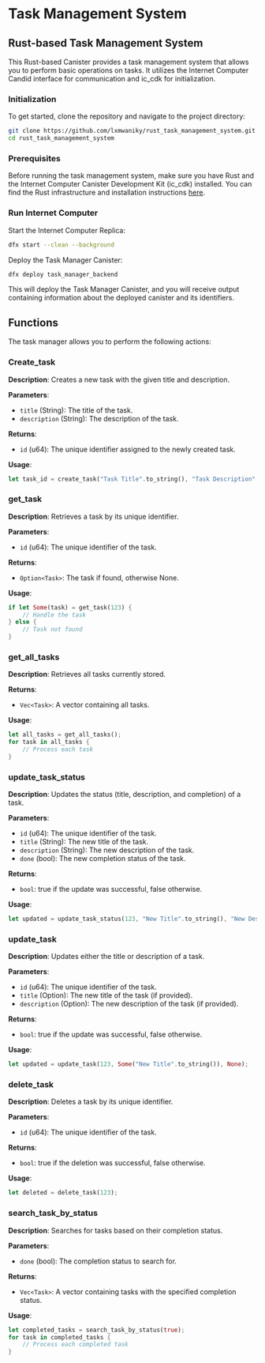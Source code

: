 # Task Management System

## Rust-based Task Management System

This Rust-based Canister provides a task management system that allows you to perform basic operations on tasks. It utilizes the Internet Computer Candid interface for communication and ic_cdk for initialization.

### Initialization

To get started, clone the repository and navigate to the project directory:

```bash
git clone https://github.com/lxmwaniky/rust_task_management_system.git
cd rust_task_management_system
```

### Prerequisites

Before running the task management system, make sure you have Rust and the Internet Computer Canister Development Kit (ic_cdk) installed. You can find the Rust infrastructure and installation instructions [here](https://internetcomputer.org/docs/current/developer-docs/backend/rust/dev-env).

### Run Internet Computer

Start the Internet Computer Replica:

```bash
dfx start --clean --background
```

Deploy the Task Manager Canister:

```bash
dfx deploy task_manager_backend
```

This will deploy the Task Manager Canister, and you will receive output containing information about the deployed canister and its identifiers.

## Functions

The task manager allows you to perform the following actions:

### Create_task

**Description**: Creates a new task with the given title and description.

**Parameters**:

- `title` (String): The title of the task.
- `description` (String): The description of the task.

**Returns**:

- `id` (u64): The unique identifier assigned to the newly created task.

**Usage**:

```rust
let task_id = create_task("Task Title".to_string(), "Task Description".to_string());
```

### get_task

**Description**: Retrieves a task by its unique identifier.

**Parameters**:

- `id` (u64): The unique identifier of the task.

**Returns**:

- `Option<Task>`: The task if found, otherwise None.

**Usage**:

```rust
if let Some(task) = get_task(123) {
    // Handle the task
} else {
    // Task not found
}
```

### get_all_tasks

**Description**: Retrieves all tasks currently stored.

**Returns**:

- `Vec<Task>`: A vector containing all tasks.

**Usage**:

```rust
let all_tasks = get_all_tasks();
for task in all_tasks {
    // Process each task
}
```

### update_task_status

**Description**: Updates the status (title, description, and completion) of a task.

**Parameters**:

- `id` (u64): The unique identifier of the task.
- `title` (String): The new title of the task.
- `description` (String): The new description of the task.
- `done` (bool): The new completion status of the task.

**Returns**:

- `bool`: true if the update was successful, false otherwise.

**Usage**:

```rust
let updated = update_task_status(123, "New Title".to_string(), "New Description".to_string(), true);
```

### update_task

**Description**: Updates either the title or description of a task.

**Parameters**:

- `id` (u64): The unique identifier of the task.
- `title` (Option<String>): The new title of the task (if provided).
- `description` (Option<String>): The new description of the task (if provided).

**Returns**:

- `bool`: true if the update was successful, false otherwise.

**Usage**:

```rust
let updated = update_task(123, Some("New Title".to_string()), None);
```

### delete_task

**Description**: Deletes a task by its unique identifier.

**Parameters**:

- `id` (u64): The unique identifier of the task.

**Returns**:

- `bool`: true if the deletion was successful, false otherwise.

**Usage**:

```rust
let deleted = delete_task(123);
```

### search_task_by_status

**Description**: Searches for tasks based on their completion status.

**Parameters**:

- `done` (bool): The completion status to search for.

**Returns**:

- `Vec<Task>`: A vector containing tasks with the specified completion status.

**Usage**:

```rust
let completed_tasks = search_task_by_status(true);
for task in completed_tasks {
    // Process each completed task
}
```